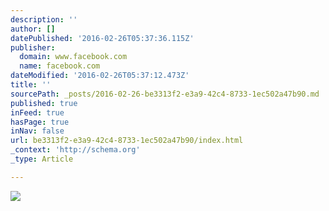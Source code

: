 ```yaml
---
description: ''
author: []
datePublished: '2016-02-26T05:37:36.115Z'
publisher:
  domain: www.facebook.com
  name: facebook.com
dateModified: '2016-02-26T05:37:12.473Z'
title: ''
sourcePath: _posts/2016-02-26-be3313f2-e3a9-42c4-8733-1ec502a47b90.md
published: true
inFeed: true
hasPage: true
inNav: false
url: be3313f2-e3a9-42c4-8733-1ec502a47b90/index.html
_context: 'http://schema.org'
_type: Article

---
```

![](https://scontent-lax3-1.xx.fbcdn.net/hphotos-xfl1/v/t1.0-9/11116539_10153318372821458_6592977729232451456_n.jpg?oh=b07cbe9e3152fb3445afbd7da3fc48ca&oe=5755C1BE)